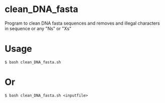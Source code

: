 # clean_DNA_fasta
Program to clean DNA fasta sequences and removes and illegal characters in sequence or any "Ns" or "Xs"

# Usage 
```
$ bash clean_DNA_fasta.sh
```
# Or  
```
$ bash clean_DNA_fasta.sh <inputfile>
```
